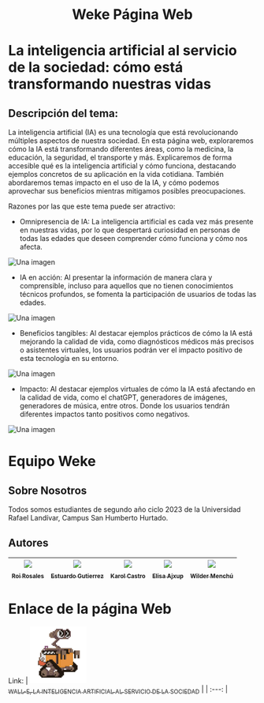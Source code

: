 <h1 align="center"> Weke Página Web </h1>

# La inteligencia artificial al servicio de la sociedad: cómo está transformando nuestras vidas
 ## Descripción del tema:
 La inteligencia artificial (IA) es una tecnología que está revolucionando múltiples aspectos de nuestra sociedad. En esta página web, exploraremos cómo la IA está transformando diferentes áreas, como la medicina, la educación, la seguridad, el transporte y más. Explicaremos de forma accesible qué es la inteligencia artificial y cómo funciona, destacando ejemplos concretos de su aplicación en la vida cotidiana. También abordaremos temas impacto en el uso de la IA, y cómo podemos aprovechar sus beneficios mientras mitigamos posibles preocupaciones.

 Razones por las que este tema puede ser atractivo:

 * Omnipresencia de IA: La inteligencia artificial es cada vez más presente en nuestras vidas, por lo que despertará curiosidad en personas de todas las edades que deseen comprender cómo funciona y cómo nos afecta.

 ![Una imagen](https://static.nuso.org/media/cache/a6/3d/a63da017dffd61038b2d6282db846e74.jpg)

 * IA en acción: Al presentar la información de manera clara y comprensible, incluso para aquellos que no tienen conocimientos técnicos profundos, se fomenta la participación de usuarios de todas las edades.

 ![Una imagen](https://dplnews.com/wp-content/uploads/2019/10/dplnews_AI_dn041019.jpg)

 * Beneficios tangibles: Al destacar ejemplos prácticos de cómo la IA está mejorando la calidad de vida, como diagnósticos médicos más precisos o asistentes virtuales, los usuarios podrán ver el impacto positivo de esta tecnología en su entorno.

 ![Una imagen](https://i0.wp.com/imgs.hipertextual.com/wp-content/uploads/2022/04/Robot-Inteligencia-artificial-actuacion-scaled.jpg?fit=2560%2C1705&quality=50&strip=all&ssl=1)

 * Impacto: Al destacar ejemplos virtuales de cómo la IA está afectando en la calidad de vida, como el chatGPT, generadores de imágenes, generadores de música, entre otros. Donde los usuarios tendrán diferentes impactos tanto positivos como negativos.

![Una imagen](https://www.universidadviu.com/sites/universidadviu.com/files/images/inteligencia%20artificial%20ventajas%20y%20desventajas%20(1).jpg)

# Equipo Weke
 ## Sobre Nosotros
 Todos somos estudiantes de segundo año ciclo 2023 de la Universidad Rafael Landívar, Campus San Humberto Hurtado.


 ## Autores
| [<img src="https://avatars.githubusercontent.com/u/100391358?v=4" width=115><br><sub>Roi Rosales</sub>](https://github.com/1Roy1) | [<img src="https://avatars.githubusercontent.com/u/100639541?v=4" width=115><br><sub>Estuardo Gutierrez</sub>](https://github.com/EAGutierrez04) |  [<img src="https://avatars.githubusercontent.com/u/94020169?v=4" width=115><br><sub>Karol Castro</sub>](https://github.com/Karmaz-29) |  [<img src="https://avatars.githubusercontent.com/u/99896522?v=4" width=115><br><sub>Elisa Ajxup</sub>](https://github.com/LisAY22) |  [<img src="https://avatars.githubusercontent.com/u/47789929?v=4" width=115><br><sub>Wilder Menchú</sub>](https://github.com/WilderL) |
| :---: | :---: | :---: | :---: | :---: |

# Enlace de la página Web

 Link: 
 | [<img src="https://github.com/WilderL/Weke/blob/developer/image/walle.gif?raw=true" width=115><br><sub>WALL-E, LA INTELIGENCIA ARTIFICIAL AL SERVICIO DE LA SOCIEDAD</sub>](https://infoiagt.000webhostapp.com/html/home.html) |
 | :---: |